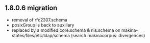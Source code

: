 1.8.0.6 migration
---------------------
- removal of  rfc2307.schema
- posixGroup is back to auxiliary
- replaced by a modified core.schema & nis.schema on makina-states/files/etc/ldap/schema (search makinacorpus: divergences)

